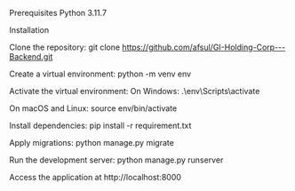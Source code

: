 Prerequisites
Python 3.11.7

Installation

Clone the repository:
git clone https://github.com/afsul/GI-Holding-Corp---Backend.git

Create a virtual environment:
python -m venv env

Activate the virtual environment:
On Windows:
.\env\Scripts\activate

On macOS and Linux:
source env/bin/activate

Install dependencies:
pip install -r requirement.txt

Apply migrations:
python manage.py migrate

Run the development server:
python manage.py runserver

Access the application at http://localhost:8000

